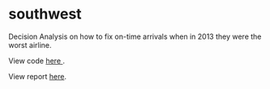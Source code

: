 # southwest
Decision Analysis on how to fix on-time arrivals when in 2013 they were the worst airline.

View code <a href ="https://github.com/irecasens/southwest/blob/master/Southwest_on_time_arrivals.pdf"> here </a>. 

View report <a href ="https://github.com/irecasens/southwest/blob/master/SouthWest.R">here</a>.
